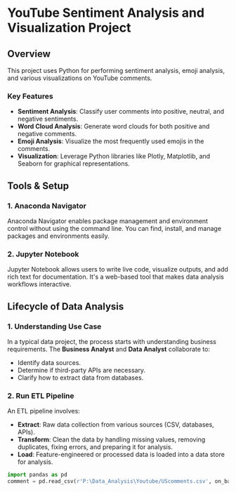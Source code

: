# YouTube Sentiment Analysis and Visualization Project

## Overview
This project uses Python for performing sentiment analysis, emoji analysis, and various visualizations on YouTube comments.

### Key Features
- **Sentiment Analysis**: Classify user comments into positive, neutral, and negative sentiments.
- **Word Cloud Analysis**: Generate word clouds for both positive and negative comments.
- **Emoji Analysis**: Visualize the most frequently used emojis in the comments.
- **Visualization**: Leverage Python libraries like Plotly, Matplotlib, and Seaborn for graphical representations.

## Tools & Setup

### 1. Anaconda Navigator
Anaconda Navigator enables package management and environment control without using the command line. You can find, install, and manage packages and environments easily.

### 2. Jupyter Notebook
Jupyter Notebook allows users to write live code, visualize outputs, and add rich text for documentation. It's a web-based tool that makes data analysis workflows interactive.


## Lifecycle of Data Analysis

### 1. Understanding Use Case
In a typical data project, the process starts with understanding business requirements. The **Business Analyst** and **Data Analyst** collaborate to:
- Identify data sources.
- Determine if third-party APIs are necessary.
- Clarify how to extract data from databases.

### 2. Run ETL Pipeline
An ETL pipeline involves:
- **Extract**: Raw data collection from various sources (CSV, databases, APIs).
- **Transform**: Clean the data by handling missing values, removing duplicates, fixing errors, and preparing it for analysis.
- **Load**: Feature-engineered or processed data is loaded into a data store for analysis.

```python
import pandas as pd
comment = pd.read_csv(r'P:\Data_Analysis\Youtube/UScomments.csv', on_bad_lines='skip')




